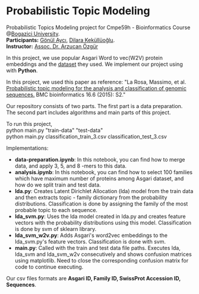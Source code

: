 # Probabilistic Topic Modeling
Probabilistic Topics Modeling project for Cmpe59h - Bioinformatics Course @[Bogazici University](http://www.boun.edu.tr/en_US).<br>
**Participants:** [Gönül Aycı](https://www.cmpe.boun.edu.tr/~gonul.ayci/), [Dilara Keküllüoğlu](https://dilara91.github.io/). <br> **Instructor:** [Assoc. Dr. Arzucan Özgür](https://www.cmpe.boun.edu.tr/~ozgur/)

In this project, we use popular Asgari Word to vec(W2V) protein embeddings and the [dataset](https://dataverse.harvard.edu/dataset.xhtml?persistentId=doi:10.7910/DVN/JMFHTN) they used. We implement our project using with **Python**. <br> 

In this project, we used this paper as reference: "La Rosa, Massimo, et al. [Probabilistic topic modeling for the analysis and classification of genomic sequences.](https://bmcbioinformatics.biomedcentral.com/articles/10.1186/1471-2105-16-S6-S2) BMC bioinformatics 16.6 (2015): S2." <br>

Our repository consists of two parts. The first part is a data preparation. The second part includes algorithms and main parts of this project. <br>

To run this project, <br>
  python main.py "train-data" "test-data" <br>
  python main.py classification_train_3.csv classification_test_3.csv <br>
  
Implementations: <br>
* **data-preparation.ipynb**: In this notebook, you can find how to merge data, and apply 3, 5, and 8 -mers to this data. <br>
* **analysis.ipynb**: In this notebook, you can find how to select 100 families which have maximum number of proteins among Asgari dataset, and how do we split train and test data. <br>
* **lda.py**: Creates Latent Dirichlet Allocation (lda) model from the train data and then extracts topic - family dictionary from the probability distributions. Classification is done by assigning the family of the most probable topic to each sequence.
* **lda_svm.py**: Uses the lda model created in lda.py and creates feature vectors with the probability distributions using this model. Classification is done by svm of sklearn library.
* **lda_svm_w2v.py**: Adds Asgari's word2vec embeddings to the lda_svm.py's feature vectors. Classification is done with svm.
* **main.py**: Called with the train and test data file paths. Executes lda, lda_svm and lda_svm_w2v consecutively and shows confusion matrices using matplotlib. Need to close the corresponding confusion matrix for code to continue executing.<br>
  
Our csv files formats are **Asgari ID, Family ID, SwissProt Accession ID, Sequences**.
